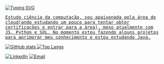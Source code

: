 <p float="left">
   <a href="https://git.io/typing-svg"><img src="https://readme-typing-svg.demolab.com?font=Fira+Code&pause=1000&color=a21048&random=false&width=499&height=40&lines=Oie%2F+me+chamo+Mariah+Alice" alt="Typing SVG" />
    <samp>
      <p float="left">

<samp> Estudo ciência da computação, sou apaixonada pela área de cloud(ando estudando um pouco para tentar obter certificações e entrar para a área), mexo atualmente com JS, Python e SQL. No momento estou fazendo alguns projetos para aprimorar meu conhecimento e estou estudando Java. <samp>



![GitHub stats](https://github-readme-stats.vercel.app/api?username=alicelobwp&theme=catppuccin_latte&show_icons=true)
![Top Langs](https://github-readme-stats.vercel.app/api/top-langs/?username=alicelobwp&theme=catppuccin_latte&hide_progress=true)

[![LinkedIn](https://img.shields.io/badge/-LinkedIn-000?style=for-the-badge&logo=linkedin&logoColor=#ec5c8d&color:1)](https://www.linkedin.com/in/mariah-alice-pereira-b994ba327/)
[![Email](https://img.shields.io/badge/Gmail-000?style=for-the-badge&logo=gmail&logoColor=#ec5c8d&color:1)](loboalicepereira@gmail.com)
